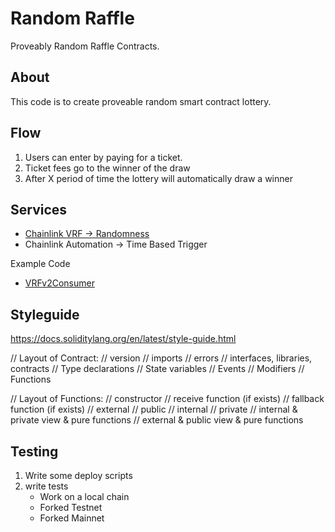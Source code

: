 # Random Raffle

Proveably Random Raffle Contracts.

## About

This code is to create proveable random smart contract lottery.

## Flow

1. Users can enter by paying for a ticket.
2. Ticket fees go to the winner of the draw
3. After X period of time the lottery will automatically draw a winner

## Services

- [Chainlink VRF -> Randomness](https://updraft.cyfrin.io/courses/foundry/smart-contract-lottery/implementing-chainlink-vrf)
- Chainlink Automation -> Time Based Trigger

Example Code

- [VRFv2Consumer](https://remix.ethereum.org/#url=https://docs.chain.link/samples/VRF/VRFv2Consumer.sol)

## Styleguide

https://docs.soliditylang.org/en/latest/style-guide.html

// Layout of Contract:
// version
// imports
// errors
// interfaces, libraries, contracts
// Type declarations
// State variables
// Events
// Modifiers
// Functions

// Layout of Functions:
// constructor
// receive function (if exists)
// fallback function (if exists)
// external
// public
// internal
// private
// internal & private view & pure functions
// external & public view & pure functions

## Testing

1. Write some deploy scripts
2. write tests
   - Work on a local chain
   - Forked Testnet
   - Forked Mainnet

